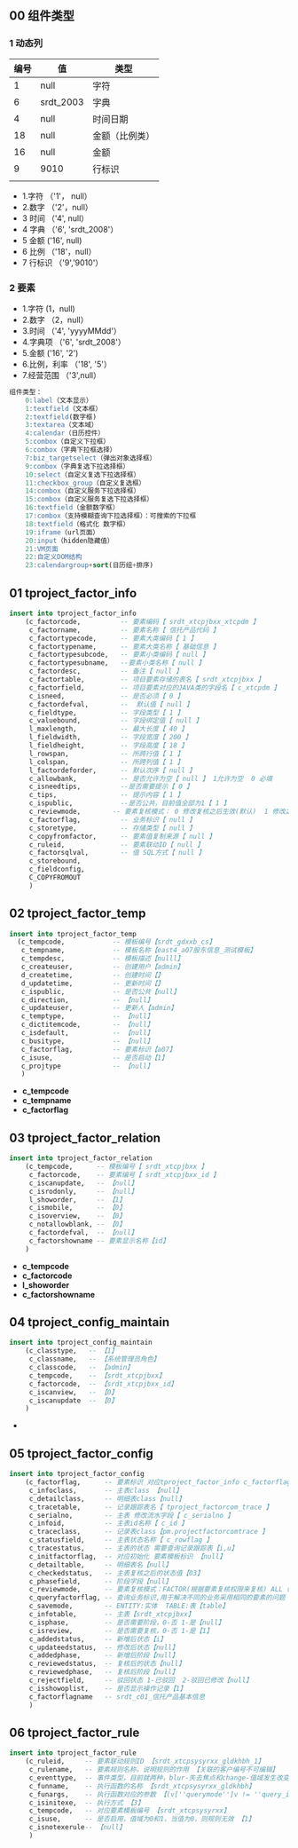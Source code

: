 ## 00 组件类型

### 1 动态列

| 编号 | 值        | 类型           |
| ---- | --------- | -------------- |
| 1    | null      | 字符           |
| 6    | srdt_2003 | 字典           |
| 4    | null      | 时间日期       |
| 18   | null      | 金额（比例类） |
| 16   | null      | 金额           |
| 9    | 9010      | 行标识         |
|      |           |                |

- 1.字符 （'1'， null）
- 2.数字 （'2'，null）
- 3 时间  （'4', null）
- 4 字典 （'6', 'srdt_2008'）
- 5  金额  ('16', null)
- 6 比例  （'18'，null）
- 7 行标识 （'9','9010'）

### 2 要素

- 1.字符    (1，null)
- 2.数字 （2，null）
- 3.时间  （'4', 'yyyyMMdd'）
- 4.字典项 （'6', 'srdt_2008'）
- 5.金额  ('16', '2')
- 6.比例，利率 （'18', '5'）
- 7.经营范围 （'3',null）

```sql
组件类型：
    0:label（文本显示）
    1:textfield（文本框）
    2:textfield(数字框)
    3:textarea（文本域）
    4:calendar（日历控件）
    5:combox（自定义下拉框）
    6:combox（字典下拉框选择）
    7:biz_targetselect（弹出对象选择框）
    9:combox（字典复选下拉选择框）
    10:select（自定义复选下拉选择框）
    11:checkbox_group（自定义复选框）
    14:combox（自定义服务下拉选择框）
    15:combox（自定义服务复选下拉选择框）
    16:textfield（金额数字框）
    17:combox（支持模糊查询下拉选择框）：可搜索的下拉框
    18:textfield（格式化 数字框）
    19:iframe（url页面）
    20:input（hidden隐藏值）
    21:VM页面
    22:自定义DOM结构
    23:calendargroup+sort(日历组+排序)
```



## 	01 tproject_factor_info

```sql
insert into tproject_factor_info
    (c_factorcode,          -- 要素编码【 srdt_xtcpjbxx_xtcpdm 】
     c_factorname,          -- 要素名称【 信托产品代码 】
     c_factortypecode,      -- 要素大类编码【 1 】
     c_factortypename,      -- 要素大类名称【 基础信息 】
     c_factortypesubcode,   -- 要素小类编码【 null 】
     c_factortypesubname,   --要素小类名称【 null 】
     c_factordesc,          -- 备注【 null 】
     c_factortable,         -- 项目要素存储的表名【 srdt_xtcpjbxx 】
     c_factorfield,         -- 项目要素对应的JAVA类的字段名【 c_xtcpdm 】
     c_isneed,              -- 是否必须【 0 】
     c_factordefval,        --  默认值【 null 】
     c_fieldtype,           -- 字段类型【 1 】
     c_valuebound,          -- 字段绑定值【 null 】
     l_maxlength,           -- 最大长度【 40 】
     l_fieldwidth,          -- 字段宽度【 200 】
     l_fieldheight,         -- 字段高度【 18 】
     l_rowspan,             -- 所跨行值【 1 】
     l_colspan,             -- 所跨列值【 1 】
     l_factordeforder,      -- 默认次序【 null 】
     c_allowbank,           -- 是否允许为空【 null 】 1允许为空  0 必填
     c_isneedtips,          --是否需要提示【 0 】
     c_tips,                -- 提示内容【 1 】
     c_ispublic,            --是否公共，目前值全部为1【 1 】
     c_reviewmode,        -- 要素复核模式： 0 修改复核之后生效(默认)  1 修改之后立即生效【 null 】
     c_factorflag,          -- 业务标识【 null 】
     c_storetype,           -- 存储类型【 null 】
     c_copyfromfactor,      -- 要素值复制来源【 null 】
     c_ruleid,              -- 要素联动ID【 null 】
     c_factorsqlval,        -- 值 SQL方式【 null 】
     c_storebound,
     c_fieldconfig,
     C_COPYFROMOUT
     )
```
## 02 tproject_factor_temp

```sql
insert into tproject_factor_temp
  (c_tempcode,            -- 模板编号【srdt_gdxxb_cs】
   c_tempname,            -- 模板名称【east4_a07股东信息_测试模板】
   c_tempdesc,            -- 模板描述【nulll】
   c_createuser,          -- 创建用户【admin】
   d_createtime,          -- 创建时间【】
   d_updatetime,          -- 更新时间【】
   c_ispublic,            -- 是否公共【null】
   c_direction,           -- 【null】
   c_updateuser,          -- 更新人【admin】
   c_temptype,            -- 【null】
   c_dictitemcode,        -- 【null】
   c_isdefault,           -- 【null】
   c_busitype,            -- 【null】
   c_factorflag,          -- 要素标识【a07】
   c_isuse,               -- 是否启动【1】
   c_projtype             -- 【null】
   )
```

- **c_tempcode**
- **c_tempname**
- **c_factorflag**

## 03 tproject_factor_relation

```sql
insert into tproject_factor_relation
    (c_tempcode,      -- 模板编号【 srdt_xtcpjbxx 】
     c_factorcode,    -- 要素编号【 srdt_xtcpjbxx_id 】
     c_iscanupdate,   -- 【null】
     c_isrodonly,     -- 【null】
     l_showorder,     -- 【1】
     c_ismobile,      -- 【0】
     c_isoverview,    -- 【0】
     c_notallowblank, -- 【0】
     c_factordefval,  -- 【null】
     c_factorshowname -- 要素显示名称【id】
    )
```
- **c_tempcode**
- **c_factorcode**
- **l_showorder**
- **c_factorshowname**

## 04 tproject_config_maintain 

```sql
insert into tproject_config_maintain
    (c_classtype,   -- 【1】
     c_classname,   -- 【系统管理员角色】
     c_classcode,   -- 【admin】
     c_tempcode,    -- 【srdt_xtcpjbxx】
     c_factorcode,  -- 【srdt_xtcpjbxx_id】
     c_iscanview,   -- 【0】
     c_iscanupdate  -- 【0】
    ) 
```

- 

## 05 tproject_factor_config

```sql 
insert into tproject_factor_config
    (c_factorflag,      -- 要素标识 对应tproject_factor_info c_factorflag【 c01 】
     c_infoclass,       -- 主表class 【null】
     c_detailclass,     -- 明细表class【null】
     c_tracetable,      -- 记录跟踪表名【 tproject_factorcom_trace 】
     c_serialno,        -- 主表 修改流水字段【 c_serialno 】
     c_infoid,          -- 主表id名称【 c_id 】
     c_traceclass,      -- 记录表class【pm.projectfactorcomtrace 】
     c_statusfield,     -- 主表状态名称【 c_rowflag 】
     c_tracestatus,     -- 主表的状态 需要查询记录跟踪表【i,u】
     c_initfactorflag,  -- 对应初始化 要素模板标识 【null】
     c_detailtable,     -- 明细表名【null】
     c_checkedstatus,   -- 主表复核之后的状态值【03】
     c_phasefield,      -- 阶段字段【null】
     c_reviewmode,      -- 要素复核模式：FACTOR(根据要素复核权限来复核) ALL（全量复核）【all】
     c_queryfactorflag, -- 查询业务标识,用于解决不同的业务采用相同的要素的问题【null】
     c_savemode,        -- ENTITY:实体  TABLE:表【table】
     c_infotable,       -- 主表【srdt_xtcpjbxx】
     c_isphase,         -- 是否需要阶段，0-否 1-是【null】
     c_isreview,        -- 是否需要复核，0-否 1-是【1】
     c_addedstatus,     -- 新增后状态【i】
     c_updateedstatus,  -- 修改后状态【null】
     c_addedphase,      -- 新增后阶段【null】
     c_reviewedstatus,  -- 复核后的状态【null】
     c_reviewedphase,   -- 复核后阶段【null】
     c_rejectfield,     -- 驳回状态 1-已驳回  2-驳回已修改【null】
     c_isshowoplist,    -- 是否显示操作记录【1】
     c_factorflagname   -- srdt_c01_信托产品基本信息
     )
```
## 06 tproject_factor_rule

```sql
insert into tproject_factor_rule
    (c_ruleid,     -- 要素联动规则ID 【srdt_xtcpsysyrxx_gldkhbh_1】
     c_rulename,   -- 要素规则名称，说明规则的作用 【关联的客户编号不可编辑】
     c_eventtype,  -- 事件类型，目前就两种，blur-失去焦点和change-值域发生改变 【change】
     c_funname,    -- 执行函数的名称 【srdt_xtcpsysyrxx_gldkhbh】
     c_funargs,    -- 执行函数对应的参数 【(v[''querymode'']v != ''query_insert'')】
     c_isinitexe,  -- 执行方式 【3】
     c_tempcode,   -- 对应要素模板编号 【srdt_xtcpsysyrxx】
     c_isuse,      -- 是否启用，值域为0和1，当值为0，则规则无效 【1】
     c_isnotexerule-- 【null】
     )
```
